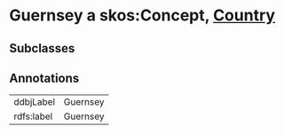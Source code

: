 # Guernsey a skos:Concept, [Country](/0.1/Country)

## Subclasses

## Annotations

|||
|-----|-----|
|ddbjLabel|Guernsey|
|rdfs:label|Guernsey|

